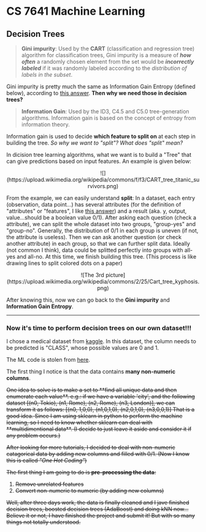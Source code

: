 # **CS 7641 Machine Learning**

## Decision Trees
> **Gini impurity**: Used by the **CART** (classification and regression tree) algorithm for classification trees, Gini impurity is a measure of ***how often*** a randomly chosen element from the set would be ***incorrectly labeled*** if it was randomly labeled according to the *distribution of labels in the subset*.

Gini impurity is pretty much the same as Information Gain Entropy (defined below), according to [this answer](https://datascience.stackexchange.com/questions/10228/gini-impurity-vs-entropy). **Then why we need those in decision trees?**
> **Information Gain**: Used by the ID3, C4.5 and C5.0 tree-generation algorithms. Information gain is based on the concept of entropy from information theory.

Information gain is used to decide **which feature to split on** at each step in building the tree. *So why we want to "split"? What does "split" mean?*

In dicision tree learning algorithms, what we want is to build a "Tree" that can give predictions based on input features. An example is given below:

<center>
![](https://upload.wikimedia.org/wikipedia/commons/f/f3/CART_tree_titanic_survivors.png) 
</center>


From the example, we can easily understand **split**: In a dataset, each entry (observation, data point...) has several attributes (for the definition of "attributes" or "features", I like [this answer](https://stackoverflow.com/questions/19803707/difference-between-dimension-attribute-and-feature-in-machine-learning)) and a result (aka. y, output, value...should be a boolean value 0/1). After asking each question (check a attribute), we can split the whole dataset into two groups, "group-yes" and "group-no". Generally, the distribution of 0/1 in each group is uneven (if not, the attribute is useless). Then we can ask another question (or check another attribute) in each group, so that we can further split data. Ideally (not common I think), data could be splitted perfectly into groups with all-yes and all-no. At this time, we finish building this tree. (This process is like drawing lines to split colored dots on a paper)

<center>
![The 3rd picture](https://upload.wikimedia.org/wikipedia/commons/2/25/Cart_tree_kyphosis.png)
</center>

After knowing this, now we can go back to the **Gini impurity** and **Information Gain Entropy**. 
___
### Now it's time to perform decision trees on our own dataset!!!
I chose a medical dataset from [kaggle](![kaggle](https://www.kaggle.com/kevinarvai/clinvar-conflicting)). In this dataset, the column needs to be predicted is "CLASS", whose possible values are 0 and 1.

The ML code is stolen from [here](https://github.com/vicflair/cs7641/tree/master/hw1/code). 

The first thing I notice is that the data contains **many non-numeric columns**.

<del>
One idea to solve is to make a set to **find all unique data and then enumerate each value**. e.g.: if we have a variable 'city', and the following dataset [(n0, Tokio), (n1, Rome),  (n2, Rome), (n3, London)], we can transform it as follows: [(n0, 1,0,0), (n1,0,1,0), (n2,0,1,0), (n3,0,0,1)]

<del>
That is a good idea. Since I am using sklearn in python to perform the machine learning, so I need to know whether sklearn can deal with **multidimentional data**. (I decide to just leave it aside and consider it if any problem occurs.)

After looking for more tutorials, I decided to deal with non-numeric catagorical data by adding new columns and filled with 0/1. (Now I know this is called *"One Hot Coding"*)

The first thing I am going to do is **pre-processing the data**:

1. Remove unrelated features
2. Convert non-numeric to numeric (by adding new columns)

Well, after three days work, the data is finally cleaned and I jave finished decision trees, boosted decision trees (AdaBoost) and doing kNN now...
Believe it or not, I have finished the project and submit it! But with so many things not totally understood.